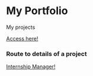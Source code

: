 # My Portfolio

My projects

[Access here!](https://ailtonbsj.github.io/portfolio/)

### Route to details of a project

[Internship Manager!](https://ailtonbsj.github.io/portfolio/#12/info)